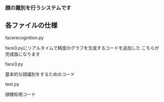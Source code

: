 ### 顔の識別を行うシステムです
## 各ファイルの仕様
facerecognition.py

face3.pyにリアルタイムで精度のグラフを生成するコードを追加した
こちらが完成版になります

face3.py

基本的な顔識別をするためのコード



test.py

顔検知用コード
